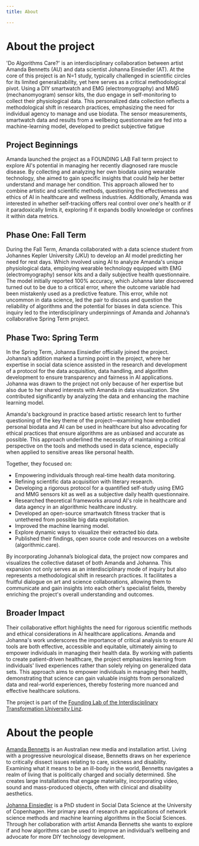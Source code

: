 ```yaml
---
title: About 

---
```


# About the project
'Do Algorithms Care?' is an interdisciplinary collaboration between artist Amanda Bennetts (AU) and data scientist Johanna Einsiedler (AT). At the core of this project is an N=1 study, typically challenged in scientific circles for its limited generalizability, yet here serves as a critical methodological pivot. Using a DIY smartwatch and EMG (electromyography) and MMG (mechanomyogram) sensor kits, the duo engage in self-monitoring to collect their physiological data. This personalized data collection reflects a methodological shift in research practices, emphasizing the need for individual agency to manage and use biodata. The sensor measurements, smartwatch data and results from a wellbeing questionnaire are fed into a machine-learning model, developed to predict subjective fatigue

## Project Beginnings
Amanda launched the project as a FOUNDING LAB Fall term project to explore AI's potential in managing her recently diagnosed rare muscle disease. By collecting and analyzing her own biodata using wearable technology, she aimed to gain specific insights that could help her better understand and manage her condition. This approach allowed her to combine artistic and scientific methods, questioning the effectiveness and ethics of AI in healthcare and wellness industries. Additionally, Amanda was interested in whether self-tracking offers real control over one's health or if it paradoxically limits it, exploring if it expands bodily knowledge or confines it within data metrics. 
## Phase One: Fall Term
During the Fall Term, Amanda collaborated with a data science student from Johannes Kepler University (JKU) to develop an AI model predicting her need for rest days. Which involved using AI to analyze Amanda's unique physiological data, employing wearable technology equipped with EMG (electromyography) sensor kits and a daily subjective health questionnaire. 
The model initially reported 100% accuracy, which Johanna later discovered turned out to be due to a critical error, where the outcome variable had been mistakenly used as a predictive feature. This error, while not uncommon in data science, led the pair to discuss and question the reliability of algorithms and the potential for biases in data science. This inquiry led to the interdisciplinary underpinnings of Amanda and Johanna’s collaborative Spring Term project. 
## Phase Two: Spring Term
In the Spring Term, Johanna Einsiedler officially joined the project. Johanna’s addition marked a turning point in the project, where her expertise in social data science assisted in the research and development of a protocol for the data acquisition, data handling, and algorithm development to ensure transparency and fairness in AI applications. Johanna was drawn to the project not only because of her expertise but also due to her shared interests with Amanda in data visualization. She contributed significantly by analyzing the data and enhancing the machine learning model.

Amanda's background in practice based artistic research lent to further questioning of the key theme of the project—examining how embodied personal biodata and AI can be used in healthcare but also advocating for ethical practices that ensure algorithms are as unbiased and accurate as possible. This approach underlined the necessity of maintaining a critical perspective on the tools and methods used in data science, especially when applied to sensitive areas like personal health. 

Together, they focused on:
- Empowering individuals through real-time health data monitoring.
- Refining scientific data acquisition with literary research. 
- Developing a rigorous protocol for a quantified self-study using EMG and MMG sensors kit as well as a subjective daily health questionnaire.
- Researched theoretical frameworks around AI's role in healthcare and data agency in an algorithmic healthcare industry. 
- Developed an open-source smartwatch fitness tracker that is untethered from possible big data exploitation.
- Improved the machine learning model.
- Explore dynamic ways to visualize their extracted bio data.
- Published their findings, open source code and resources on a website (algorithmic.care).

By incorporating Johanna’s biological data, the project now compares and visualizes the collective dataset of both Amanda and Johanna. This expansion not only serves as an interdisciplinary mode of inquiry but also represents a methodological shift in research practices. It facilitates a fruitful dialogue on art and science collaborations, allowing them to communicate and gain insights into each other's specialist fields, thereby enriching the project's overall understanding and outcomes.

## Broader Impact
Their collaborative effort highlights the need for rigorous scientific methods and ethical considerations in AI healthcare applications. Amanda and Johanna's work underscores the importance of critical analysis to ensure AI tools are both effective, accessible and equitable, ultimately aiming to empower individuals in managing their health data. By working with patients to create patient-driven healthcare, the project emphasizes learning from individuals' lived experiences rather than solely relying on generalized data sets. This approach aims to empower individuals in managing their health, demonstrating that science can gain valuable insights from personalized data and real-world experiences, thereby fostering more nuanced and effective healthcare solutions.


The project is part of the [Founding Lab of the Interdisciplinary Transformation University Linz](https://it-u.at/en/).


# About the people




[Amanda Bennetts](https://www.amandabennetts.art/) is an Australian new media and installation artist. Living with a progressive neurological disease, Bennetts draws on her experience to critically dissect issues relating to care, sickness and disability. Examining what it means to be an ill-body in the world, Bennetts navigates a realm of living that is politically charged and socially determined. She creates large installations that engage materiality, incorporating video, sound and mass-produced objects, often with clinical and disability aesthetics. 

 
[Johanna Einsiedler](https://johannaeinsiedler.carrd.co/) is a PhD student in Social Data Science at the University of Copenhagen. Her primary area of research are applications of network science methods and machine learning algorithms in the Social Sciences. Through her collaboration with artist Amanda Bennetts she wants to explore if and how algorithms can be used to improve an individual’s wellbeing and advocate for more DIY technology development.